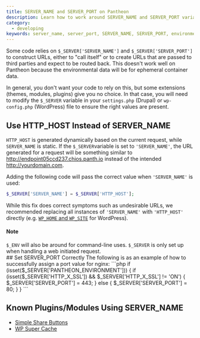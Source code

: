 ```yaml
---
title: SERVER_NAME and SERVER_PORT on Pantheon
description: Learn how to work around SERVER_NAME and SERVER_PORT variables in your Pantheon Website Management Platform environment configuration.
category:
  - developing
keywords: server_name, server_port, SERVER_NAME, SERVER_PORT, environment config, environment configuration, HTTP_HOST, $_SERVER, $_SERVER['SERVER_NAME'], $_SERVER['SERVER_PORT'], settings.php, wp-config.php, assign port value, port value, server name
---
```

Some code relies on `$_SERVER['SERVER_NAME']` and `$_SERVER['SERVER_PORT']` to construct URLs, either to "call itself" or to create URLs that are passed to third parties and expect to be routed back. This doesn't work well on Pantheon because the environmental data will be for ephemeral container data.

In general, you don't want your code to rely on this, but some extensions (themes, modules, plugins) give you no choice. In that case, you will need to modify the `$_SERVER` variable in your `settings.php` (Drupal) or `wp-config.php` (WordPress) file to ensure the right values are present.

## Use HTTP_HOST Instead of SERVER_NAME
`HTTP_HOST` is generated dynamically based on the current request, while `SERVER_NAME` is static. If the `$_SERVER`variable is set to `'SERVER_NAME'`, the URL generated for a request will be something similar to http://endpoint05ccd237.chios.panth.io instead of the intended http://yourdomain.com.

Adding the following code will pass the correct value when `'SERVER_NAME'` is used:
```php
$_SERVER['SERVER_NAME'] = $_SERVER['HTTP_HOST'];
```
While this fix does correct symptoms such as undesirable URLs, we recommended replacing all instances of `'SERVER_NAME'` with `'HTTP_HOST'` directly (e.g. [`WP_HOME` and `WP_SITE`](https://github.com/pantheon-systems/WordPress/blob/master/wp-config.php#L69-L71) for WordPress).

<div class="alert alert-info" role="alert">
<h4>Note</h4>
<code>$_ENV</code> will also be around for command-line uses. <code>$_SERVER</code> is only set up when handling a web initiated request.</div>
## Set SERVER_PORT Correctly
The following is as an example of how to successfully assign a port value for nginx:
```php
if (isset($_SERVER['PANTHEON_ENVIRONMENT'])) {
  if (isset($_SERVER['HTTP_X_SSL']) && $_SERVER['HTTP_X_SSL'] != 'ON') {
    $_SERVER['SERVER_PORT'] = 443;
  }
  else {
    $_SERVER['SERVER_PORT'] = 80;
  }
}
```

## Known Plugins/Modules Using SERVER_NAME
- [Simple Share Buttons](https://simplesharebuttons.com/plus/)
- [WP Super Cache](https://wordpress.org/support/plugin/wp-super-cache)
